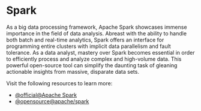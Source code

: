 # Spark

As a big data processing framework, Apache Spark showcases immense importance in the field of data analysis. Abreast with the ability to handle both batch and real-time analytics, Spark offers an interface for programming entire clusters with implicit data parallelism and fault tolerance. As a data analyst, mastery over Spark becomes essential in order to efficiently process and analyze complex and high-volume data. This powerful open-source tool can simplify the daunting task of gleaning actionable insights from massive, disparate data sets.

Visit the following resources to learn more:

- [@official@Apache Spark](https://spark.apache.org/)
- [@opensource@apache/spark](https://github.com/apache/spark)